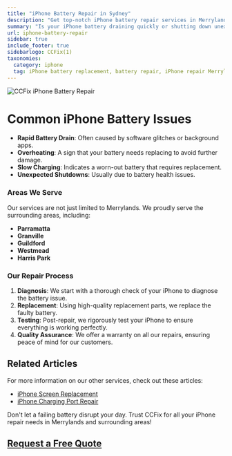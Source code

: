 ```yaml
---
title: "iPhone Battery Repair in Sydney"
description: "Get top-notch iPhone battery repair services in Merrylands and surrounding areas with CCFix. Expert technicians, affordable prices, and fast service. Contact us for a free quote today!"
summary: "Is your iPhone battery draining quickly or shutting down unexpectedly? If you are in Merrylands or surrounding areas, CCFix is your go-to solution for fast, reliable, and affordable iPhone battery repair. Our expert technicians are skilled in handling all iPhone models, ensuring your device gets the best care possible."
url: iphone-battery-repair
sidebar: true
include_footer: true
sidebarlogo: CCFix(1)
taxonomies:
  category: iphone
  tag: iPhone battery replacement, battery repair, iPhone repair Merrylands
---
```

![CCFix iPhone Battery Repair](/images/CCFix-iphone-battery-repair.webp?height=20 "Get your iPhone battery repaired at CCFix in Merrylands. High-quality service at affordable prices.")

# Common iPhone Battery Issues

- **Rapid Battery Drain**: Often caused by software glitches or background apps.
- **Overheating**: A sign that your battery needs replacing to avoid further damage.
- **Slow Charging**: Indicates a worn-out battery that requires replacement.
- **Unexpected Shutdowns**: Usually due to battery health issues.

### Areas We Serve

Our services are not just limited to Merrylands. We proudly serve the surrounding areas, including:

- **Parramatta**
- **Granville**
- **Guildford**
- **Westmead**
- **Harris Park**

### Our Repair Process

1. **Diagnosis**: We start with a thorough check of your iPhone to diagnose the battery issue.
2. **Replacement**: Using high-quality replacement parts, we replace the faulty battery.
3. **Testing**: Post-repair, we rigorously test your iPhone to ensure everything is working perfectly.
4. **Quality Assurance**: We offer a warranty on all our repairs, ensuring peace of mind for our customers.


## Related Articles

For more information on our other services, check out these articles:

- [iPhone Screen Replacement](https://ccfix.com.au/iphone-screen-replacement-sydney/)
- [iPhone Charging Port Repair](https://ccfix.com.au/iphone-charging-port-repair/)


Don't let a failing battery disrupt your day. Trust CCFix for all your iPhone repair needs in Merrylands and surrounding areas!


 ## [Request a Free Quote](https://form.jotform.com/241402975332857)

